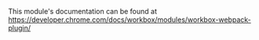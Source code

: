 This module's documentation can be found at <https://developer.chrome.com/docs/workbox/modules/workbox-webpack-plugin/>
